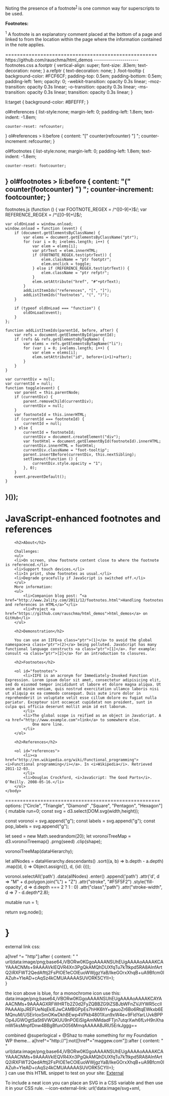 <p>Noting the presence of a footnote<sup><a href="#note1">1</a></sup> is one common way for superscripts to be used.</p> 
<p><strong>Footnotes:</strong></p> 
<p id="note1"><sup>1</sup> A footnote is an explanatory comment placed at the bottom of a page and linked to from the location
within the page where the information contained in the note applies.</p>
====================================================
https://github.com/rauschma/html_demos
----------------------
footnotes.css
a.footptr {
    vertical-align: super;
    font-size: .83em;
    text-decoration: none;
}
a.refptr {
    text-decoration: none;
}
.foot-tooltip {
    background-color: #FCF6CF;
    padding-top: 0.5em;
    padding-bottom: 0.5em;
    padding-left: 1em;
    opacity: 0;
	-webkit-transition: opacity 0.3s linear;
	-moz-transition: opacity 0.3s linear;
	-o-transition: opacity 0.3s linear;
	-ms-transition: opacity 0.3s linear;
	transition: opacity 0.3s linear;
}

li:target {
    background-color: #BFEFFF;
}

ol#references {
    list-style:none;
	margin-left: 0;
	padding-left: 1.8em;
	text-indent: -1.8em;

    counter-reset: refcounter;
}
ol#references > li:before {
  content: "[" counter(refcounter) "] ";
  counter-increment: refcounter;
}

ol#footnotes {
    list-style:none;
	margin-left: 0;
	padding-left: 1.8em;
	text-indent: -1.8em;

    counter-reset: footcounter;
}
ol#footnotes > li:before {
  content: "(" counter(footcounter) ") ";
  counter-increment: footcounter;
}
-----------------------
footnotes.js
(function () {
    var FOOTNOTE_REGEX = /^\([0-9]+\)$/;
    var REFERENCE_REGEX = /^\[[0-9]+\]$/;
    
    var oldOnLoad = window.onload;
    window.onload = function (event) {
        if (document.getElementsByClassName) {
            var elems = document.getElementsByClassName("ptr");
            for (var i = 0; i<elems.length; i++) {
                var elem = elems[i];
                var ptrText = elem.innerHTML;
                if (FOOTNOTE_REGEX.test(ptrText)) {
                    elem.className = "ptr footptr";
                    elem.onclick = toggle;
                } else if (REFERENCE_REGEX.test(ptrText)) {
                    elem.className = "ptr refptr";
                }
                elem.setAttribute("href", "#"+ptrText);
            }
            addListItemIds("references", "[", "]");
            addListItemIds("footnotes", "(", ")");
        }

        if (typeof oldOnLoad === "function") {
            oldOnLoad(event);
        }
    };
    
    function addListItemIds(parentId, before, after) {
        var refs = document.getElementById(parentId);
        if (refs && refs.getElementsByTagName) {
            var elems = refs.getElementsByTagName("li");
            for (var i = 0; i<elems.length; i++) {
                var elem = elems[i];
                elem.setAttribute("id", before+(i+1)+after);
            }
        }
    }
    
    var currentDiv = null;
    var currentId = null;
    function toggle(event) {
        var parent = this.parentNode;
        if (currentDiv) {
            parent.removeChild(currentDiv);
            currentDiv = null;
        }
        var footnoteId = this.innerHTML;
        if (currentId === footnoteId) {
            currentId = null;
        } else {
            currentId = footnoteId;
            currentDiv = document.createElement("div");
            var footHtml = document.getElementById(footnoteId).innerHTML;
            currentDiv.innerHTML = footHtml;                        
            currentDiv.className = "foot-tooltip";
            parent.insertBefore(currentDiv, this.nextSibling);
            setTimeout(function () {
                currentDiv.style.opacity = "1";
            }, 0);
        }
        event.preventDefault();
    }
}());
---------------------------------------
<!doctype html>
<html>
    <head>
        <meta http-equiv="Content-Type" content="text/html; charset=utf-8">
        <title>JavaScript-enhanced footnotes and references</title>
        <link rel="stylesheet" href="footnotes.css" type="text/css">
        <script src="footnotes.js"></script>
    </head>
    <body>
        <h1>JavaScript-enhanced footnotes and references</h1>
        
        <h2>About</h2>
        
        Challenges:
        <ul>
        <li>On screen, show footnote content close to where the footnote is referenced.</li>
        <li>Support touch devices.</li>
        <li>In print, show footnotes as usual.</li>
        <li>Degrade gracefully if JavaScript is switched off.</li>
        </ul>
        More information:
        <ul>
            <li>Companion blog post: “<a href="http://www.2ality.com/2011/12/footnotes.html">Handling footnotes and references in HTML</a>”</li>
            <li>Project <a href="https://github.com/rauschma/html_demos">html_demos</a> on GitHub</li>
        </ul>

        <h2>Demonstration</h2>
        
        You can use an IIFE<a class="ptr">(1)</a> to avoid the global namespace<a class="ptr">(2)</a> being polluted. JavaScript has many functional language constructs <a class="ptr">[1]</a>. For example: consult <a class="ptr">[2]</a> for an introduction to closures.

        <h2>Footnotes</h2>

        <ol id="footnotes">
            <li>IIFE is an acronym for Immediately-Invoked Function Expression. Lorem ipsum dolor sit amet, consectetur adipisicing elit, sed do eiusmod tempor incididunt ut labore et dolore magna aliqua. Ut enim ad minim veniam, quis nostrud exercitation ullamco laboris nisi ut aliquip ex ea commodo consequat. Duis aute irure dolor in reprehenderit in voluptate velit esse cillum dolore eu fugiat nulla pariatur. Excepteur sint occaecat cupidatat non proident, sunt in culpa qui officia deserunt mollit anim id est laborum.
            </li>
            <li>The global scope is reified as an object in JavaScript. A <a href="http://www.example.com">link</a> to somewhere else.
                One more line.
            </li>
        </ol>
        
        <h2>References</h2>
        
        <ol id="references">
            <li><a href="http://en.wikipedia.org/wiki/Functional_programming"><i>Functional programming</i></a>. In <i>Wikipedia</i>. Retrieved 2011-12-03.
            </li>
            <li>Douglas Crockford, <i>JavaScript: The Good Parts</i>. O’Reilly. 2008-05-16.</li>
        </ol>
    </body>
</html>
=====================================================
options: ["Circle", "Triangle", "Diamond" ,"Square", "Pentagon", "Hexagon"]
{
  mutable run=0;
  const svg = d3.select(DOM.svg(width,height));
 
  const voronoi = svg.append("g");
  const labels = svg.append("g");
  const pop_labels = svg.append("g");
  

  let seed = new Math.seedrandom(20);
  let voronoiTreeMap = d3.voronoiTreemap()
    .prng(seed)
    .clip(shape);

  voronoiTreeMap(dataHierarchy);  


  let allNodes = dataHierarchy.descendants()
    .sort((a, b) => b.depth - a.depth)
    .map((d, i) => Object.assign({}, d, {id: i}));
  

  voronoi.selectAll('path')
    .data(allNodes)
    .enter()
    .append('path')
    .attr('d', d => "M" + d.polygon.join("L") + "Z")
    .attr("stroke", "#F5F5F2")
    .style('fill-opacity', d => d.depth === 2 ? 1 : 0)
    .attr("class","path")
     .attr("stroke-width", d => 7 - d.depth*2.8);
  
   mutable run = 1;

  return svg.node();
  
}
=========================
external link css:

a[href ^= "http"]:after {
  content: " " url(data:image/png;base64,iVBORw0KGgoAAAANSUhEUgAAAAoAAAAKCAYAAACNMs+9AAAAVklEQVR4Xn3PgQkAMQhDUXfqTu7kTtkpd5RA8AInfArtQ2iRXFWT2QedAfttj2FsPIOE1eCOlEuoWWjgzYaB/IkeGOrxXhqB+uA9Bfcm0lAZuh+YIeAD+cAqSz4kCMUAAAAASUVORK5CYII=);    
}

the icon above is blue, for a monochrome icon use this: data:image/png;base64,iVBORw0KGgoAAAANSUhEUgAAAAoAAAAKCAYAAACNMs+9AAAAGXRFWHRTb2Z0d2FyZQBBZG9iZSBJbWFnZVJlYWR5ccllPAAAAIpJREFUeNqEkIEJwCAMBGPpEs7hHK6hY+gauoZr6Bo6RtqEWkxb6EMQnuM/USEirIoxSmOKwDkhBEwp4VPkb4801Xun9xW4e+9FldYarLUvkBPPOp4JGWOgtSaSt6VWQKUU9nPOEiSIgAmNMdadFTjn7utqrXwh6fLvH9nXhamW5ksMnpfDnw4BBgBfunO056MmqAAAAABJRU5ErkJggg==


combined @superlogical + @Shaz to make something for my Foundation WP theme...
a[href^="http://"]:not([href*="maggew.com"]):after {
     content: " " url(data:image/png;base64,iVBORw0KGgoAAAANSUhEUgAAAAoAAAAKCAYAAACNMs+9AAAAVklEQVR4Xn3PgQkAMQhDUXfqTu7kTtkpd5RA8AInfArtQ2iRXFWT2QedAfttj2FsPIOE1eCOlEuoWWjgzYaB/IkeGOrxXhqB+uA9Bfcm0lAZuh+YIeAD+cAqSz4kCMUAAAAASUVORK5CYII=);    
}
can use this HTML snippet to test on your site:
<a href="http://gebfire.com" target="_blank">External</a>

To include a neat icon you can place an SVG in a CSS variable and then use it in your CSS rule.
    --icon-external-link: url('data:image/svg+xml,\
        <svg xmlns="http://www.w3.org/2000/svg" viewBox="-24 -24 48 48"> \
            <defs> \
                <mask id="corner"> \
                    <rect fill="white" x="-24" y="-24" width="48" height="48"></rect> \
                    <rect fill="black" x="2" y="-24" width="22" height="26"></rect> \
                </mask> \
            </defs> \
            <g stroke="blue" fill="blue" stroke-width="4"> \
                <rect x="-20" y="-16" width="32" height="32" rx="7" ry="7" stroke-width="3" fill="none" mask="url(%23corner)"/> \
                <g transform="translate(1,0)" stroke-linecap="square"> \
                    <line x1="0" y1="0" x2="17" y2="-17" stroke-width="6"/> \
                    <polygon points="21 -21, 21 -8, 8 -21" stroke-linejoin="round" stroke-width="3"/> \
                 </g> \
             </g> \
        </svg>');
Then in your rule you can reference it like so:
a[href^="http"]:not([href*="example.mil"])::after {
    content: '';
    background: no-repeat left .25em center var(--icon-external-link);
    padding-right: 1.5em;
}
You may also want to be strict about how you open external links. For instance you might want to always have external links open in a new tab with the target blank approach. To do this properly you need to include target="_blank" as well as rel="noopener noreferrer" in your links.

Suppose you are setting the target for external links by <a href='http://' target='_blank'>Justin Bieber Fan Club</a> , You can do play:
a[target="_blank"]:after{
     content: " [external]" 
}
============================

